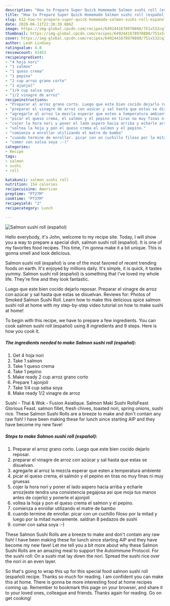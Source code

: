 ```yaml
---
description: "How to Prepare Super Quick Homemade Salmon sushi roll (español)"
title: "How to Prepare Super Quick Homemade Salmon sushi roll (español)"
slug: 612-how-to-prepare-super-quick-homemade-salmon-sushi-roll-espanol
date: 2020-06-11T22:38:39.086Z
image: https://img-global.cpcdn.com/recipes/6492441678970880/751x532cq70/salmon-sushi-roll-espanol-recipe-main-photo.jpg
thumbnail: https://img-global.cpcdn.com/recipes/6492441678970880/751x532cq70/salmon-sushi-roll-espanol-recipe-main-photo.jpg
cover: https://img-global.cpcdn.com/recipes/6492441678970880/751x532cq70/salmon-sushi-roll-espanol-recipe-main-photo.jpg
author: Leah Lindsey
ratingvalue: 4.8
reviewcount: 41453
recipeingredient:
- "4 hoja nori"
- "1 salmon"
- "1 queso crema"
- "1 pepino"
- "2 cup arroz grano corto"
- "1 ajonjol"
- "1/4 cup salsa soya"
- "1/2 vinagre de arroz"
recipeinstructions:
- "Preparar el arroz grano corto. Luego que este bien cocido dejarlo reposar."
- "preparar el vinagre de arroz con azúcar y sal hasta que estas se disuelvan."
- "agregarle al arroz la mezcla esperar que esten a temperatura ambiente"
- "picar el queso crema, el salmón y el pepino en tiras no muy finas ni muy gruesas"
- "cojer la hora nori y poner el lado aspero hacia arriba y echarle arroz(este tendra una consistencia pegajosa asi que moja tus manos antes de cojerlo) y ponerle el ajonjoli"
- "voltea la hoja y pon el queso crema el salmon y el pepino."
- "comienza a enrollar utilizando el matre de bambo"
- "cuando termine de enrollar. picar con un cuchillo filoso por la mitad y luego por la mitad nuevamente. saldran 8 pedazos de sushi"
- "comer con salsa soya :-)"
categories:
- Recipe
tags:
- salmon
- sushi
- roll

katakunci: salmon sushi roll 
nutrition: 154 calories
recipecuisine: American
preptime: "PT27M"
cooktime: "PT37M"
recipeyield: "2"
recipecategory: Lunch

---
```



![Salmon sushi roll (español)](https://img-global.cpcdn.com/recipes/6492441678970880/751x532cq70/salmon-sushi-roll-espanol-recipe-main-photo.jpg)

Hello everybody, it's John, welcome to my recipe site. Today, I will show you a way to prepare a special dish, salmon sushi roll (español). It is one of my favorites food recipes. This time, I'm gonna make it a bit unique. This is gonna smell and look delicious.

Salmon sushi roll (español) is one of the most favored of recent trending foods on earth. It's enjoyed by millions daily. It's simple, it is quick, it tastes yummy. Salmon sushi roll (español) is something that I've loved my whole life. They're fine and they look fantastic.

Luego que este bien cocido dejarlo reposar. Preparar el vinagre de arroz con azúcar y sal hasta que estas se disuelvan. Reviews for: Photos of Smoked Salmon Sushi Roll. Learn how to make this delicious spice salmon sushi roll at home with my step-by-step video tutorial on how to make sushi at home!


To begin with this recipe, we have to prepare a few ingredients. You can cook salmon sushi roll (español) using 8 ingredients and 9 steps. Here is how you cook it.

<!--inarticleads1-->

##### The ingredients needed to make Salmon sushi roll (español):

1. Get 4 hoja nori
1. Take 1 salmon
1. Take 1 queso crema
1. Take 1 pepino
1. Make ready 2 cup arroz grano corto
1. Prepare 1 ajonjolí
1. Take 1/4 cup salsa soya
1. Make ready 1/2 vinagre de arroz


Sushi - Thaï &amp; Wok - Fusion Asiatique. Salmon Maki Sushi RollsFeast Glorious Feast. salmon fillet, fresh chives, toasted nori, spring onions, sushi rice. These Salmon Sushi Rolls are a breeze to make and don&#39;t contain any raw fish! I have been making these for lunch since starting AIP and they have become my new fave! 

<!--inarticleads2-->

##### Steps to make Salmon sushi roll (español):

1. Preparar el arroz grano corto. Luego que este bien cocido dejarlo reposar.
1. preparar el vinagre de arroz con azúcar y sal hasta que estas se disuelvan.
1. agregarle al arroz la mezcla esperar que esten a temperatura ambiente
1. picar el queso crema, el salmón y el pepino en tiras no muy finas ni muy gruesas
1. cojer la hora nori y poner el lado aspero hacia arriba y echarle arroz(este tendra una consistencia pegajosa asi que moja tus manos antes de cojerlo) y ponerle el ajonjoli
1. voltea la hoja y pon el queso crema el salmon y el pepino.
1. comienza a enrollar utilizando el matre de bambo
1. cuando termine de enrollar. picar con un cuchillo filoso por la mitad y luego por la mitad nuevamente. saldran 8 pedazos de sushi
1. comer con salsa soya :-)


These Salmon Sushi Rolls are a breeze to make and don&#39;t contain any raw fish! I have been making these for lunch since starting AIP and they have become my new fave! Let me tell you a bit more about why these Salmon Sushi Rolls are an amazing meal to support the Autoimmune Protocol. For the sushi roll: On a sushi mat lay down the nori. Spread the sushi rice over the nori in an even layer. 

So that's going to wrap this up for this special food salmon sushi roll (español) recipe. Thanks so much for reading. I am confident you can make this at home. There is gonna be more interesting food at home recipes coming up. Remember to bookmark this page on your browser, and share it to your loved ones, colleague and friends. Thanks again for reading. Go on get cooking!
